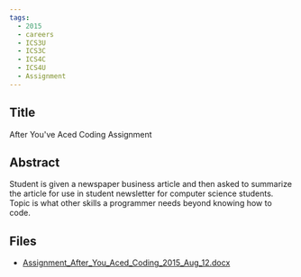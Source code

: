 ```yaml
---
tags:
  - 2015
  - careers
  - ICS3U
  - ICS3C
  - ICS4C
  - ICS4U
  - Assignment
---
```

    
## Title

 After You've Aced Coding Assignment

## Abstract

Student is given a newspaper business article and then asked to summarize the article for use in student newsletter for computer science students. Topic is what other skills a programmer needs beyond knowing how to code.

## Files

- [Assignment_After_You_Aced_Coding_2015_Aug_12.docx](resources/2015/Francis_Corrigan/Assignment_After_You_Aced_Coding_2015_Aug_12.docx)
